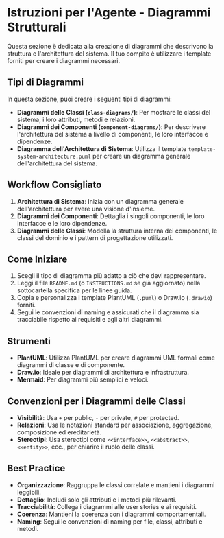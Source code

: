 # Istruzioni per l'Agente - Diagrammi Strutturali

Questa sezione è dedicata alla creazione di diagrammi che descrivono la struttura e l'architettura del sistema. Il tuo compito è utilizzare i template forniti per creare i diagrammi necessari.

## Tipi di Diagrammi

In questa sezione, puoi creare i seguenti tipi di diagrammi:

-   **Diagrammi delle Classi (`class-diagrams/`)**: Per mostrare le classi del sistema, i loro attributi, metodi e relazioni.
-   **Diagrammi dei Componenti (`component-diagrams/`)**: Per descrivere l'architettura del sistema a livello di componenti, le loro interfacce e dipendenze.
-   **Diagramma dell'Architettura di Sistema**: Utilizza il template `template-system-architecture.puml` per creare un diagramma generale dell'architettura del sistema.

## Workflow Consigliato

1.  **Architettura di Sistema**: Inizia con un diagramma generale dell'architettura per avere una visione d'insieme.
2.  **Diagrammi dei Componenti**: Dettaglia i singoli componenti, le loro interfacce e le loro dipendenze.
3.  **Diagrammi delle Classi**: Modella la struttura interna dei componenti, le classi del dominio e i pattern di progettazione utilizzati.

## Come Iniziare

1.  Scegli il tipo di diagramma più adatto a ciò che devi rappresentare.
2.  Leggi il file `README.md` (o `INSTRUCTIONS.md` se già aggiornato) nella sottocartella specifica per le linee guida.
3.  Copia e personalizza i template PlantUML (`.puml`) o Draw.io (`.drawio`) forniti.
4.  Segui le convenzioni di naming e assicurati che il diagramma sia tracciabile rispetto ai requisiti e agli altri diagrammi.

## Strumenti

-   **PlantUML**: Utilizza PlantUML per creare diagrammi UML formali come diagrammi di classe e di componente.
-   **Draw.io**: Ideale per diagrammi di architettura e infrastruttura.
-   **Mermaid**: Per diagrammi più semplici e veloci.

## Convenzioni per i Diagrammi delle Classi

-   **Visibilità**: Usa `+` per public, `-` per private, `#` per protected.
-   **Relazioni**: Usa le notazioni standard per associazione, aggregazione, composizione ed ereditarietà.
-   **Stereotipi**: Usa stereotipi come `<<interface>>`, `<<abstract>>`, `<<entity>>`, ecc., per chiarire il ruolo delle classi.

## Best Practice

-   **Organizzazione**: Raggruppa le classi correlate e mantieni i diagrammi leggibili.
-   **Dettaglio**: Includi solo gli attributi e i metodi più rilevanti.
-   **Tracciabilità**: Collega i diagrammi alle user stories e ai requisiti.
-   **Coerenza**: Mantieni la coerenza con i diagrammi comportamentali.
-   **Naming**: Segui le convenzioni di naming per file, classi, attributi e metodi.
